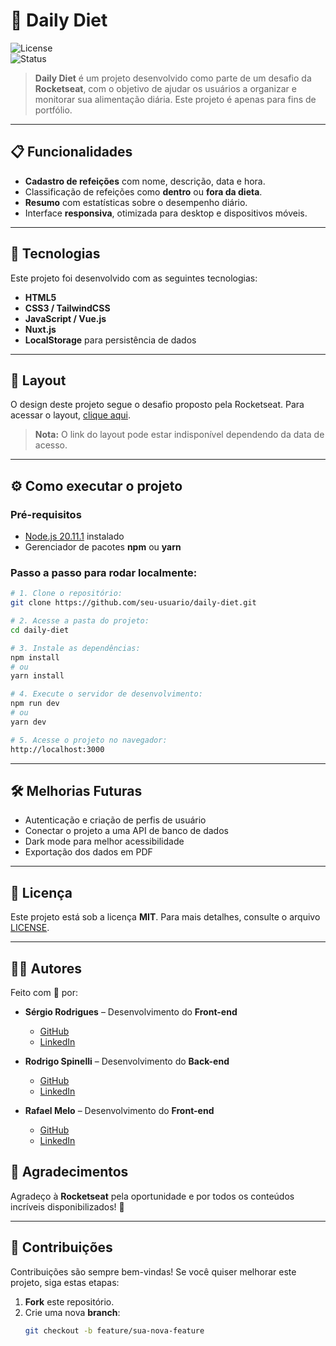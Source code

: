# 🥗 Daily Diet  

![License](https://img.shields.io/badge/license-MIT-green)  
![Status](https://img.shields.io/badge/status-Em%20Desenvolvimento-yellow)  

> **Daily Diet** é um projeto desenvolvido como parte de um desafio da **Rocketseat**, com o objetivo de ajudar os usuários a organizar e monitorar sua alimentação diária. Este projeto é apenas para fins de portfólio.

---

## 📋 Funcionalidades  

- **Cadastro de refeições** com nome, descrição, data e hora.  
- Classificação de refeições como **dentro** ou **fora da dieta**.  
- **Resumo** com estatísticas sobre o desempenho diário.  
- Interface **responsiva**, otimizada para desktop e dispositivos móveis.

---

## 🚀 Tecnologias  

Este projeto foi desenvolvido com as seguintes tecnologias:  

- **HTML5**  
- **CSS3 / TailwindCSS**  
- **JavaScript / Vue.js**  
- **Nuxt.js**  
- **LocalStorage** para persistência de dados

---

## 🎨 Layout  

O design deste projeto segue o desafio proposto pela Rocketseat. Para acessar o layout, [clique aqui](https://www.figma.com/design/kOu6ooqO3SLeU9tBXotnp0/Daily-Diet-•-Desafio-React-Native-(Community)?node-id=0-1&node-type=canvas&t=cc12ICRcrjGaJwRr-0).  
> **Nota:** O link do layout pode estar indisponível dependendo da data de acesso.

---

## ⚙️ Como executar o projeto  

### Pré-requisitos  
- [Node.js 20.11.1](https://nodejs.org) instalado  
- Gerenciador de pacotes **npm** ou **yarn**  

### Passo a passo para rodar localmente:  

```bash
# 1. Clone o repositório:
git clone https://github.com/seu-usuario/daily-diet.git

# 2. Acesse a pasta do projeto:
cd daily-diet

# 3. Instale as dependências:
npm install
# ou
yarn install

# 4. Execute o servidor de desenvolvimento:
npm run dev
# ou
yarn dev

# 5. Acesse o projeto no navegador:
http://localhost:3000
```
---

## 🛠️ Melhorias Futuras  

- Autenticação e criação de perfis de usuário  
- Conectar o projeto a uma API de banco de dados  
- Dark mode para melhor acessibilidade  
- Exportação dos dados em PDF  

---

## 📄 Licença  

Este projeto está sob a licença **MIT**. Para mais detalhes, consulte o arquivo [LICENSE](LICENSE).

---

## 👨‍💻 Autores  

Feito com 💜 por:  
- **Sérgio Rodrigues** – Desenvolvimento do **Front-end**  
  - [GitHub](https://github.com/SergioHenriqueRodrigues)  
  - [LinkedIn](https://www.linkedin.com/in/sergiohrodrigues/)  

- **Rodrigo Spinelli** – Desenvolvimento do **Back-end**  
  - [GitHub](https://github.com/RodrigoSpinelli)  
  - [LinkedIn](https://www.linkedin.com/in/rodrigo-spinelli-632a50199/)  

- **Rafael Melo** – Desenvolvimento do **Front-end**  
  - [GitHub](https://github.com/rafaeljosemelo)  
  - [LinkedIn](https://www.linkedin.com/)  


## 📢 Agradecimentos  

Agradeço à **Rocketseat** pela oportunidade e por todos os conteúdos incríveis disponibilizados! 🚀  

---

## 📝 Contribuições  

Contribuições são sempre bem-vindas! Se você quiser melhorar este projeto, siga estas etapas:  

1. **Fork** este repositório.  
2. Crie uma nova **branch**:  
   ```bash
   git checkout -b feature/sua-nova-feature
